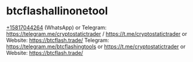 # btcflashallinonetool
[+15817044264](https://wa.me/15817044264) (WhatsApp) or Telegram: https://telegram.me/cryptostatictrader / https://t.me/cryptostatictrader or Website: https://btcflash.trade/
Telegram: https://telegram.me/btcflashingtools or https://t.me/cryptostatictrader or Website: https://btcflash.trade/

